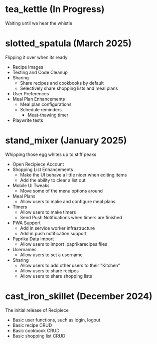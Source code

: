 # tea_kettle (In Progress)
Waiting until we hear the whistle


# slotted_spatula (March 2025)
Flipping it over when its ready

* Recipe Images
* Testing and Code Cleanup
* Sharing
  * Share recipes and cookbooks by default
  * Selectively share shopping lists and meal plans
* User Preferences
* Meal Plan Enhancements
  * Meal plan configurations
  * Schedule reminders
    * Meat-thawing timer
* Playwrite tests

# stand_mixer (January 2025)
Whipping those egg whites up to stiff peaks

* Open Recipiece Account
* Shopping List Enhancements
  * Make the UI behave a little nicer when editing items
  * Add the ability to clear a list out
* Mobile UI Tweaks
  * Move some of the menu options around
* Meal Plans
  * Allow users to make and configure meal plans
* Timers
  * Allow users to make timers
  * Send Push Notifications when timers are finished
* PWA Support
  * Add in service worker infrastructure
  * Add in push notification support
* Paprika Data Import
  * Allow users to import .paprikarecipes files
* Usernames
  * Allow users to set a username
* Sharing
  * Allow users to add other users to their "Kitchen"
  * Allow users to share recipes
  * Allow users to share shopping lists

# cast_iron_skillet (December 2024)
The initial release of Recipiece

* Basic user functions, such as login, logout
* Basic recipe CRUD
* Basic cookbook CRUD
* Basic shopping list CRUD
